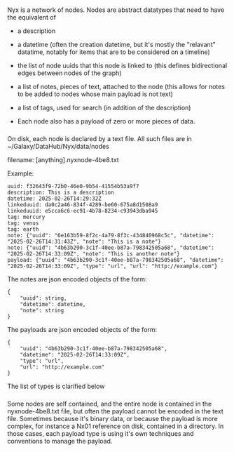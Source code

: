 ###

Nyx is a network of nodes. Nodes are abstract datatypes that need to have the equivalent of

- a description
- a datetime (often the creation datetime, but it's mostly the "relavant" datatime, notably for items that are to be considered on a timeline)
- the list of node uuids that this node is linked to (this defines bidirectional edges between nodes of the graph)
- a list of notes, pieces of text, attached to the node (this allows for notes to be added to nodes whose main payload is not text)
- a list of tags, used for search (in addition of the description)

- Each node also has a payload of zero or more pieces of data.

###

On disk, each node is declared by a text file. All such files are in ~/Galaxy/DataHub/Nyx/data/nodes

filename: [anything].nyxnode-4be8.txt

Example:

```
uuid: f32643f9-72b0-46e0-9b54-41554b53a9f7
description: This is a description
datetime: 2025-02-26T14:29:32Z
linkeduuid: da0c2a46-834f-4289-be60-675a8d1508a9
linkeduuid: e5cca6c6-ec91-4b78-8234-c93943dba945
tag: mercury
tag: venus
tag: earth
note: {"uuid": "6e163b59-8f2c-4a79-8f3c-434840968c5c", "datetime": "2025-02-26T14:31:43Z", "note": "This is a note"}
note: {"uuid": "4b63b290-3c1f-40ee-b87a-798342505a68", "datetime": "2025-02-26T14:33:09Z", "note": "This is another note"}
payload: {"uuid": "4b63b290-3c1f-40ee-b87a-798342505a68", "datetime": "2025-02-26T14:33:09Z", "type": "url", "url": "http://example.com"}
```

The notes are json encoded objects of the form:
```
{
    "uuid": string,
    "datetime": datetime,
    "note": string
}
```

The payloads are json encoded objects of the form:
```
{
    "uuid": "4b63b290-3c1f-40ee-b87a-798342505a68",
    "datetime": "2025-02-26T14:33:09Z",
    "type": "url",
    "url": "http://example.com"
}
```

The list of types is clarified below

###

Some nodes are self contained, and the entire node is contained in the nyxnode-4be8.txt file, but often the payload cannot be encoded in the text file. Sometimes because it's binary data, or because the payload is more complex, for instance a Nx01 reference on disk, contained in a directory. In those cases, each payload type is using it's own techniques and conventions to manage the payload.
